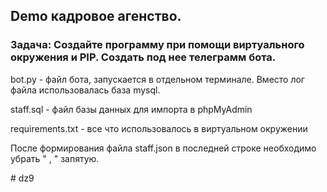 ## Demo кадровое агенство.

### Задача: Создайте программу при помощи виртуального окружения и PIP. Создать под нее телеграмм бота.

bot.py - файл бота, запускается в отдельном терминале. Вместо лог файла использовалась база mysql.

staff.sql - файл базы данных для импорта в phpMyAdmin

requirements.txt - все что использовалось в виртуальном окружении

После формирования файла staff.json в последней строке необходимо убрать " , " запятую.


#   d z 9  
 